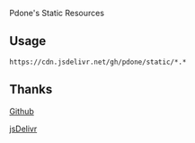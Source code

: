 Pdone's Static Resources

## Usage

	https://cdn.jsdelivr.net/gh/pdone/static/*.*

## Thanks
[Github](https://github.com/)

[jsDelivr](https://www.jsdelivr.com/)

